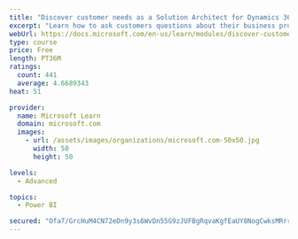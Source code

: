 ```yaml
---
title: "Discover customer needs as a Solution Architect for Dynamics 365 and Power Platform"
excerpt: "Learn how to ask customers questions about their business processes and feature requirements to create a viable solution."
webUrl: https://docs.microsoft.com/en-us/learn/modules/discover-customer-needs/
type: course
price: Free
length: PT36M
ratings:
  count: 441
  average: 4.6689343
heat: 51

provider:
  name: Microsoft Learn
  domain: microsoft.com
  images:
    - url: /assets/images/organizations/microsoft.com-50x50.jpg
      width: 50
      height: 50

levels:
  - Advanced

topics:
  - Power BI

secured: "Ofa7/GrcHuM4CN72eDn9y3s6WvDn55G9zJUFBgRqvaKgfEaUY8NogCwksMRrrQ/mgIDp2smnWCJjTEltes3uULP6JFGjlMCaEzYKIFhMToXnYEUYne7qZ2c+IVPW7pN8V72Qd3ywIOISymXBSWADJqKmwzlNDjeC8/yim7aeH73uUUpcJa3SxIrYI6ENMCv3N/wr9ufVJ67PfB5hpBaLf5PiXGrK8dKh1zFE0ki7KKCjZ+dPu0BbLbOAhqZLrs9dyfwBZ3aymU5/es6pgofsQLk0OBUR0W/2yr0OQZnE6t8FAmyNw9Yrt7h/2/E7MPLtsuEn8Gxxoij8HL/Kk/OBy0vCYdosVnd/z+8IIfQgotOd0dYuvPO2nPXtkB5Ju2+g7ZBvmNGnf7ascCdDuJDJi8MnY438y1Caz+wWfWYVpMU=;2hjAdAbZAxrB0xVD4+YwCQ=="
---
```


